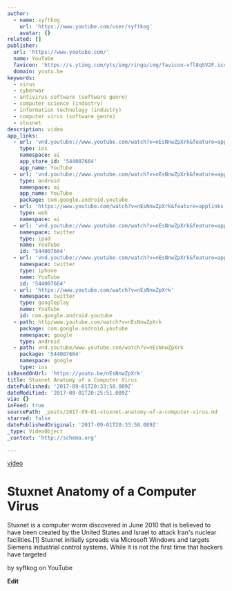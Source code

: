 ```yaml
---
author:
  - name: syftkog
    url: 'https://www.youtube.com/user/syftkog'
    avatar: {}
related: []
publisher:
  url: 'https://www.youtube.com/'
  name: YouTube
  favicon: 'https://s.ytimg.com/yts/img/ringo/img/favicon-vfl8qSV2F.ico'
  domain: youtu.be
keywords:
  - virus
  - cyberwar
  - antivirus software (software genre)
  - computer science (industry)
  - information technology (industry)
  - computer virus (software genre)
  - stuxnet
description: video
app_links:
  - url: 'vnd.youtube://www.youtube.com/watch?v=nEsNnwZpXrk&feature=applinks'
    type: ios
    namespace: ai
    app_store_id: '544007664'
    app_name: YouTube
  - url: 'vnd.youtube://www.youtube.com/watch?v=nEsNnwZpXrk&feature=applinks'
    type: android
    namespace: ai
    app_name: YouTube
    package: com.google.android.youtube
  - url: 'https://www.youtube.com/watch?v=nEsNnwZpXrk&feature=applinks'
    type: web
    namespace: ai
  - url: 'vnd.youtube://www.youtube.com/watch?v=nEsNnwZpXrk&feature=applinks'
    namespace: twitter
    type: ipad
    name: YouTube
    id: '544007664'
  - url: 'vnd.youtube://www.youtube.com/watch?v=nEsNnwZpXrk&feature=applinks'
    namespace: twitter
    type: iphone
    name: YouTube
    id: '544007664'
  - url: 'https://www.youtube.com/watch?v=nEsNnwZpXrk'
    namespace: twitter
    type: googleplay
    name: YouTube
    id: com.google.android.youtube
  - path: http/www.youtube.com/watch?v=nEsNnwZpXrk
    package: com.google.android.youtube
    namespace: google
    type: android
  - path: vnd.youtube/www.youtube.com/watch?v=nEsNnwZpXrk
    package: '544007664'
    namespace: google
    type: ios
isBasedOnUrl: 'https://youtu.be/nEsNnwZpXrk'
title: Stuxnet Anatomy of a Computer Virus
datePublished: '2017-09-01T20:33:58.089Z'
dateModified: '2017-09-01T20:25:51.009Z'
via: {}
inFeed: true
sourcePath: _posts/2017-09-01-stuxnet-anatomy-of-a-computer-virus.md
starred: false
datePublishedOriginal: '2017-09-01T20:33:58.089Z'
_type: VideoObject
_context: 'http://schema.org'

---
```

[video][0]

# Stuxnet Anatomy of a Computer Virus

Stuxnet is a computer worm discovered in June 2010 that is believed to have been created by the United States and Israel to attack Iran's nuclear facilities.\[1\] Stuxnet initially spreads via Microsoft Windows and targets Siemens industrial control systems. While it is not the first time that hackers have targeted

by syftkog on YouTube

**Edit**

[0]: https://youtu.be/nEsNnwZpXrk